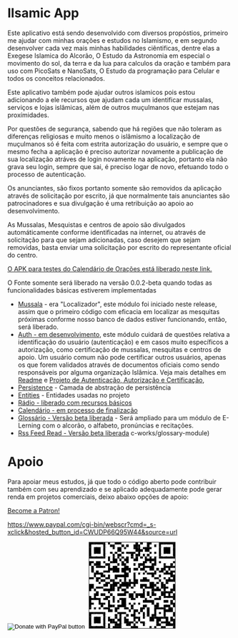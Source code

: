 # Ilsamic App

Este aplicativo está sendo desenvolvido com diversos propóstios, primeiro me ajudar com minhas orações e estudos no Islamismo, e em segundo desenvolver cada vez mais minhas habilidades ciêntificas, dentre elas a Exegese Islamica do Alcorão, O Estudo da Astronomia em especial o movimento do sol, da terra e da lua para calculos da oração e também para uso com PicoSats e NanoSats, O Estudo da programação para Celular e todos os conceitos relacionados.

Este aplicativo também pode ajudar outros islamicos pois estou adicionando a ele recursos que ajudam cada um identificar mussalas, serviços e lojas islâmicas, além de outros muçulmanos que estejam nas proxímidades.

Por questões de segurança, sabendo que há regiões que não toleram as diferenças religiosas e muito menos o islâmismo a localização de muçulmanos só é feita com estrita autorização do usuário, e sempre que o mesmo fecha a aplicação é preciso autorizar novamente a publicação de sua localização atráves de login novamente na aplicação, portanto ela não grava seu login, sempre que sai, é preciso logar de novo, efetuando todo o processo de autenticação.

Os anunciantes, são fixos portanto somente são removidos da aplicação através de solicitação por escrito, já que normalmente tais anunciantes são patrocinadores e sua divulgação é uma retribuição ao apoio ao desenvolvimento.

As Mussalas, Mesquistas e centros de apoio são divulgados automáticamente conforme identificadas na internet, ou através de solicitação para que sejam adicionadas, caso desejem que sejam removidas, basta enviar uma solicitação por escrito do representante oficial do centro.

[O APK para testes do Calendário de Orações está liberado neste link.](https://github.com/islamic-works/islamic-app/releases/tag/v0.0.1-alpha-2)

O Fonte somente será liberado na versão 0.0.2-beta quando todas as funcionalidades básicas estiverem implementadas


- [Mussala](https://github.com/islamic-works/mussala-module) - era "Localizador", este módulo foi iniciado neste release, assim que o primeiro código com eficacia em localizar as mesquitas próximas conforme nosso banco de dados estiver funcionando, então, será liberado.
- [Auth - em desenvolvimento](https://github.com/islamic-works/auth-module), este módulo cuidará de questões relativa a identificação do usuário (autenticação) e em casos muito específicos a autorização, como certificação de mussalas, mesquitas e centros de apoio. Um usuário comum não pode certificar outros usuários, apenas os que forem validados através de documentos oficiais como sendo responsáveis por alguma organização Islâmica. Veja mais detalhes em [Readme](https://github.com/islamic-works/auth-module/Readme) e [Projeto de Autenticação, Autorização e Certificação](https://github.com/islamic-works/islamic-app/projects/1),
- [Persistence](https://github.com/islamic-works/persistence-module) - Camada de abstração de persistência
- [Entities](https://github.com/islamic-works/entities) - Entidades usadas no projeto
- [Rádio - liberado com recursos básicos](https://github.com/islamic-works/radio-module)
- [Calendário - em processo de finalização](https://github.com/islamic-works/praytimes-module)
- [Glossário - Versão beta liberada](https://github.com/islamic-works/glossary-module) - Será ampliado para um módulo de E-Lerning com o alcorão, o alfabeto, pronúncias e recitações.
- [Rss Feed Read - Versão beta liberada](https://github.com/islamic-works/rss-reader-module)
c-works/glossary-module)

# Apoio

Para apoiar meus estudos, já que todo o código aberto pode contribuir também com seu aprendizado e se aplicado adequadamente pode gerar renda em projetos comerciais, deixo abaixo opções de apoio:

<a href="https://www.patreon.com/bePatron?u=12060988" data-patreon-widget-type="become-patron-button">Become a Patron!</a><script async src="https://c6.patreon.com/becomePatronButton.bundle.js"></script>


https://www.paypal.com/cgi-bin/webscr?cmd=_s-xclick&hosted_button_id=CWUDP66Q95W44&source=url

<form action="https://www.paypal.com/cgi-bin/webscr" method="post" target="_top">
<input type="hidden" name="cmd" value="_s-xclick" />
<input type="hidden" name="hosted_button_id" value="CWUDP66Q95W44" />
<input type="image" src="https://www.paypalobjects.com/en_US/i/btn/btn_donateCC_LG.gif" border="0" name="submit" title="PayPal - The safer, easier way to pay online!" alt="Donate with PayPal button" />
<img alt="" border="0" src="https://www.paypal.com/en_BR/i/scr/pixel.gif" width="1" height="1" />
  <img alt="QR Code" border="1" src="./docs/PayPal-QR Code.png"/>
</form>

